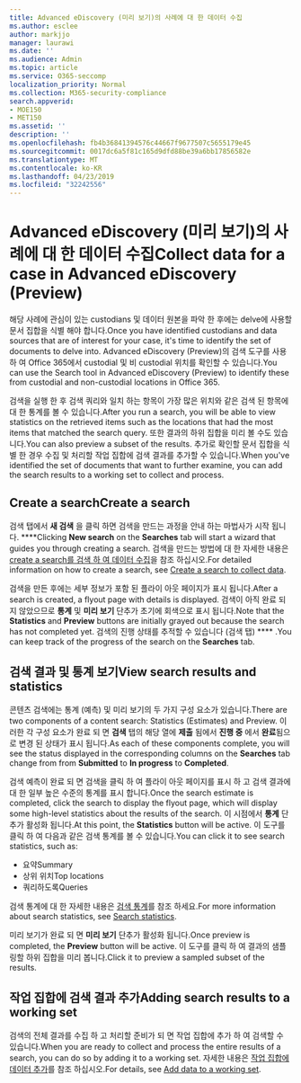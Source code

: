 ```yaml
---
title: Advanced eDiscovery (미리 보기)의 사례에 대 한 데이터 수집
ms.author: esclee
author: markjjo
manager: laurawi
ms.date: ''
ms.audience: Admin
ms.topic: article
ms.service: O365-seccomp
localization_priority: Normal
ms.collection: M365-security-compliance
search.appverid:
- MOE150
- MET150
ms.assetid: ''
description: ''
ms.openlocfilehash: fb4b36841394576c44667f9677507c5655179e45
ms.sourcegitcommit: 0017dc6a5f81c165d9dfd88be39a6bb17856582e
ms.translationtype: MT
ms.contentlocale: ko-KR
ms.lasthandoff: 04/23/2019
ms.locfileid: "32242556"
---
```

# <a name="collect-data-for-a-case-in-advanced-ediscovery-preview"></a><span data-ttu-id="53df5-102">Advanced eDiscovery (미리 보기)의 사례에 대 한 데이터 수집</span><span class="sxs-lookup"><span data-stu-id="53df5-102">Collect data for a case in Advanced eDiscovery (Preview)</span></span>

<span data-ttu-id="53df5-103">해당 사례에 관심이 있는 custodians 및 데이터 원본을 파악 한 후에는 delve에 사용할 문서 집합을 식별 해야 합니다.</span><span class="sxs-lookup"><span data-stu-id="53df5-103">Once you have identified custodians and data sources that are of interest for your case, it's time to identify the set of documents to delve into.</span></span> <span data-ttu-id="53df5-104">Advanced eDiscovery (Preview)의 검색 도구를 사용 하 여 Office 365에서 custodial 및 비 custodial 위치를 확인할 수 있습니다.</span><span class="sxs-lookup"><span data-stu-id="53df5-104">You can use the Search tool in Advanced eDiscovery (Preview) to identify these from custodial and non-custodial locations in Office 365.</span></span>

<span data-ttu-id="53df5-105">검색을 실행 한 후 검색 쿼리와 일치 하는 항목이 가장 많은 위치와 같은 검색 된 항목에 대 한 통계를 볼 수 있습니다.</span><span class="sxs-lookup"><span data-stu-id="53df5-105">After you run a search, you will be able to view statistics on the retrieved items such as the locations that had the most items that matched the search query.</span></span> <span data-ttu-id="53df5-106">또한 결과의 하위 집합을 미리 볼 수도 있습니다.</span><span class="sxs-lookup"><span data-stu-id="53df5-106">You can also preview a subset of the results.</span></span> <span data-ttu-id="53df5-107">추가로 확인할 문서 집합을 식별 한 경우 수집 및 처리할 작업 집합에 검색 결과를 추가할 수 있습니다.</span><span class="sxs-lookup"><span data-stu-id="53df5-107">When you've identified the set of documents that want to further examine, you can add the search results to a working set to collect and process.</span></span>

## <a name="create-a-search"></a><span data-ttu-id="53df5-108">Create a search</span><span class="sxs-lookup"><span data-stu-id="53df5-108">Create a search</span></span>

<span data-ttu-id="53df5-109">검색 탭에서 **새 검색** 을 클릭 하면 검색을 만드는 과정을 안내 하는 마법사가 시작 됩니다. \*\*\*\*</span><span class="sxs-lookup"><span data-stu-id="53df5-109">Clicking **New search** on the **Searches** tab will start a wizard that guides you through creating a search.</span></span> <span data-ttu-id="53df5-110">검색을 만드는 방법에 대 한 자세한 내용은 [create a search를 검색 하 여 데이터 수집](create-search-to-collect-data.md)을 참조 하십시오.</span><span class="sxs-lookup"><span data-stu-id="53df5-110">For detailed information on how to create a search, see [Create a search to collect data](create-search-to-collect-data.md).</span></span>

<span data-ttu-id="53df5-111">검색을 만든 후에는 세부 정보가 포함 된 플라이 아웃 페이지가 표시 됩니다.</span><span class="sxs-lookup"><span data-stu-id="53df5-111">After a search is created, a flyout page with details is displayed.</span></span> <span data-ttu-id="53df5-112">검색이 아직 완료 되지 않았으므로 **통계** 및 **미리 보기** 단추가 초기에 회색으로 표시 됩니다.</span><span class="sxs-lookup"><span data-stu-id="53df5-112">Note that the **Statistics** and **Preview** buttons are initially grayed out because the search has not completed yet.</span></span> <span data-ttu-id="53df5-113">검색의 진행 상태를 추적할 수 있습니다 (검색 탭) \*\*\*\* .</span><span class="sxs-lookup"><span data-stu-id="53df5-113">You can keep track of the progress of the search on the **Searches** tab.</span></span>

## <a name="view-search-results-and-statistics"></a><span data-ttu-id="53df5-114">검색 결과 및 통계 보기</span><span class="sxs-lookup"><span data-stu-id="53df5-114">View search results and statistics</span></span>
<span data-ttu-id="53df5-115">콘텐츠 검색에는 통계 (예측) 및 미리 보기의 두 가지 구성 요소가 있습니다.</span><span class="sxs-lookup"><span data-stu-id="53df5-115">There are two components of a content search: Statistics (Estimates) and Preview.</span></span> <span data-ttu-id="53df5-116">이러한 각 구성 요소가 완료 되 면 **검색** 탭의 해당 열에 **제출** 됨에서 **진행 중** 에서 **완료**됨으로 변경 된 상태가 표시 됩니다.</span><span class="sxs-lookup"><span data-stu-id="53df5-116">As each of these components complete, you will see the status displayed in the corresponding columns on the **Searches** tab change from from **Submitted** to **In progress** to **Completed**.</span></span>

<span data-ttu-id="53df5-117">검색 예측이 완료 되 면 검색을 클릭 하 여 플라이 아웃 페이지를 표시 하 고 검색 결과에 대 한 일부 높은 수준의 통계를 표시 합니다.</span><span class="sxs-lookup"><span data-stu-id="53df5-117">Once the search estimate is completed, click the search to display the flyout page, which will display some high-level statistics about the results of the search.</span></span> <span data-ttu-id="53df5-118">이 시점에서 **통계** 단추가 활성화 됩니다.</span><span class="sxs-lookup"><span data-stu-id="53df5-118">At this point, the **Statistics** button will be active.</span></span> <span data-ttu-id="53df5-119">이 도구를 클릭 하 여 다음과 같은 검색 통계를 볼 수 있습니다.</span><span class="sxs-lookup"><span data-stu-id="53df5-119">You can click it to see search statistics, such as:</span></span>

- <span data-ttu-id="53df5-120">요약</span><span class="sxs-lookup"><span data-stu-id="53df5-120">Summary</span></span>
- <span data-ttu-id="53df5-121">상위 위치</span><span class="sxs-lookup"><span data-stu-id="53df5-121">Top locations</span></span>
- <span data-ttu-id="53df5-122">쿼리하도록</span><span class="sxs-lookup"><span data-stu-id="53df5-122">Queries</span></span>

<span data-ttu-id="53df5-123">검색 통계에 대 한 자세한 내용은 [검색 통계](search-statistics.md)를 참조 하세요.</span><span class="sxs-lookup"><span data-stu-id="53df5-123">For more information about search statistics, see [Search statistics](search-statistics.md).</span></span>

<span data-ttu-id="53df5-124">미리 보기가 완료 되 면 **미리 보기** 단추가 활성화 됩니다.</span><span class="sxs-lookup"><span data-stu-id="53df5-124">Once preview is completed, the **Preview** button will be active.</span></span> <span data-ttu-id="53df5-125">이 도구를 클릭 하 여 결과의 샘플링할 하위 집합을 미리 봅니다.</span><span class="sxs-lookup"><span data-stu-id="53df5-125">Click it to preview a sampled subset of the results.</span></span>

## <a name="adding-search-results-to-a-working-set"></a><span data-ttu-id="53df5-126">작업 집합에 검색 결과 추가</span><span class="sxs-lookup"><span data-stu-id="53df5-126">Adding search results to a working set</span></span>

<span data-ttu-id="53df5-127">검색의 전체 결과를 수집 하 고 처리할 준비가 되 면 작업 집합에 추가 하 여 검색할 수 있습니다.</span><span class="sxs-lookup"><span data-stu-id="53df5-127">When you are ready to collect and process the entire results of a search, you can do so by adding it to a working set.</span></span> <span data-ttu-id="53df5-128">자세한 내용은 [작업 집합에 데이터 추가](add-data-to-working-set.md)를 참조 하십시오.</span><span class="sxs-lookup"><span data-stu-id="53df5-128">For details, see [Add data to a working set](add-data-to-working-set.md).</span></span> 